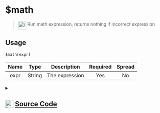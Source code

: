 # $math
> <img align="top" src="https://upload.wikimedia.org/wikipedia/commons/thumb/e/e4/Infobox_info_icon.svg/160px-Infobox_info_icon.svg.png?20150409153300" alt="image" width="25" height="auto"> Run math expression, returns nothing if incorrect expression
## Usage
```
$math[expr]
```
| Name | Type | Description | Required | Spread
| :---: | :---: | :---: | :---: | :---: |
expr | String | The expression | Yes | No
<details>
<summary>
    
## <img align="top" src="https://cdn4.iconfinder.com/data/icons/iconsimple-logotypes/512/github-512.png" alt="image" width="25" height="auto">  [Source Code](https://github.com/tryforge/ForgeScript-V2/blob/main/src/native/math.ts)
    
</summary>
    
```ts
import { ArgType, NativeFunction, Return } from "../structures"

const MathRegex = /[^0-9%\-+./*\t\n\s()<>]/

export default new NativeFunction({
    name: "$math",
    version: "1.0.0",
    description: "Run math expression, returns nothing if incorrect expression",
    brackets: true,
    unwrap: true,
    args: [
        {
            name: "expr",
            description: "The expression",
            rest: false,
            type: ArgType.String,
            required: true,
        },
    ],
    execute(_, [expr]) {
        try {
            if (MathRegex.test(expr)) return this.success()
            return this.success(eval(expr))
        } catch (error: any) {
            return this.success()
        }
    },
})

```
    
</details>